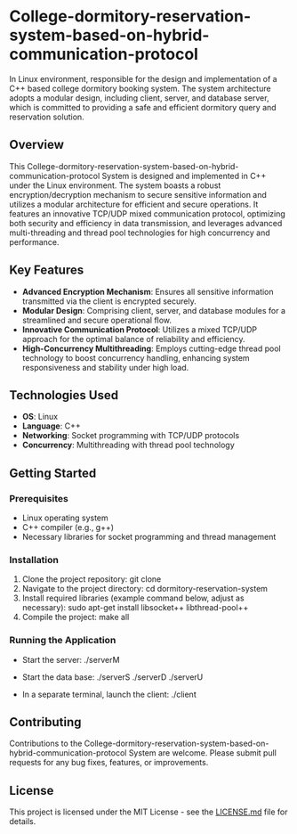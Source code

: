 # College-dormitory-reservation-system-based-on-hybrid-communication-protocol
In Linux environment, responsible for the design and implementation of a C++ based college dormitory booking system. The system architecture adopts a modular design, including client, server, and database server, which is committed to providing a safe and efficient dormitory query and reservation solution.

## Overview

This College-dormitory-reservation-system-based-on-hybrid-communication-protocol System is designed and implemented in C++ under the Linux environment. The system boasts a robust encryption/decryption mechanism to secure sensitive information and utilizes a modular architecture for efficient and secure operations. It features an innovative TCP/UDP mixed communication protocol, optimizing both security and efficiency in data transmission, and leverages advanced multi-threading and thread pool technologies for high concurrency and performance.

## Key Features

- **Advanced Encryption Mechanism**: Ensures all sensitive information transmitted via the client is encrypted securely.
- **Modular Design**: Comprising client, server, and database modules for a streamlined and secure operational flow.
- **Innovative Communication Protocol**: Utilizes a mixed TCP/UDP approach for the optimal balance of reliability and efficiency.
- **High-Concurrency Multithreading**: Employs cutting-edge thread pool technology to boost concurrency handling, enhancing system responsiveness and stability under high load.

## Technologies Used

- **OS**: Linux
- **Language**: C++
- **Networking**: Socket programming with TCP/UDP protocols
- **Concurrency**: Multithreading with thread pool technology

## Getting Started

### Prerequisites

- Linux operating system
- C++ compiler (e.g., g++)
- Necessary libraries for socket programming and thread management

### Installation

1. Clone the project repository:
   git clone <repository-url>
2. Navigate to the project directory:
   cd dormitory-reservation-system
3. Install required libraries (example command below, adjust as necessary):
   sudo apt-get install libsocket++ libthread-pool++
4. Compile the project:
   make all

### Running the Application

- Start the server:
  ./serverM

- Start the data base:
  ./serverS
  ./serverD
  ./serverU

- In a separate terminal, launch the client:
  ./client
  
## Contributing

Contributions to the College-dormitory-reservation-system-based-on-hybrid-communication-protocol System are welcome. Please submit pull requests for any bug fixes, features, or improvements.

## License

This project is licensed under the MIT License - see the [LICENSE.md](LICENSE.md) file for details.




